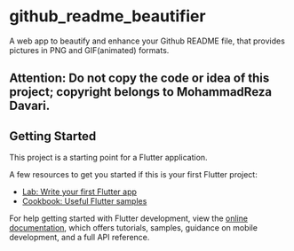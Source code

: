 # github_readme_beautifier

A web app to beautify and enhance your Github README file, that provides pictures in PNG and GIF(animated) formats.

## Attention: Do not copy the code or idea of this project; copyright belongs to MohammadReza Davari.

## Getting Started

This project is a starting point for a Flutter application.

A few resources to get you started if this is your first Flutter project:

- [Lab: Write your first Flutter app](https://docs.flutter.dev/get-started/codelab)
- [Cookbook: Useful Flutter samples](https://docs.flutter.dev/cookbook)

For help getting started with Flutter development, view the
[online documentation](https://docs.flutter.dev/), which offers tutorials,
samples, guidance on mobile development, and a full API reference.
